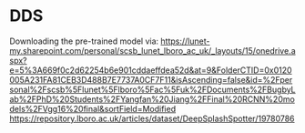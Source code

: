 # DDS
Downloading the pre-trained model via: [https://lunet-my.sharepoint.com/personal/scsb_lunet_lboro_ac_uk/_layouts/15/onedrive.aspx?e=5%3A669f0c2d62254b6e901cddaeffdea52d&at=9&FolderCTID=0x0120005A231FA81CEB3D488B7E7737A0CF7F11&isAscending=false&id=%2Fpersonal%2Fscsb%5Flunet%5Flboro%5Fac%5Fuk%2FDocuments%2FBugbyLab%2FPhD%20Students%2FYangfan%20Jiang%2FFinal%20RCNN%20models%2FVgg16%20final&sortField=Modified
](https://repository.lboro.ac.uk/articles/dataset/DeepSplashSpotter/19780786)https://repository.lboro.ac.uk/articles/dataset/DeepSplashSpotter/19780786

